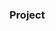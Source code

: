 ### Project



















































































































































































         









        





 































